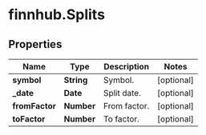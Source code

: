 # finnhub.Splits

## Properties

Name | Type | Description | Notes
------------ | ------------- | ------------- | -------------
**symbol** | **String** | Symbol. | [optional] 
**_date** | **Date** | Split date. | [optional] 
**fromFactor** | **Number** | From factor. | [optional] 
**toFactor** | **Number** | To factor. | [optional] 


